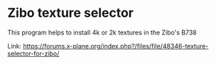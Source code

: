 # Zibo texture selector
This program helps to install 4k or 2k textures in the Zibo's B738

Link: https://forums.x-plane.org/index.php?/files/file/48346-texture-selector-for-zibo/
